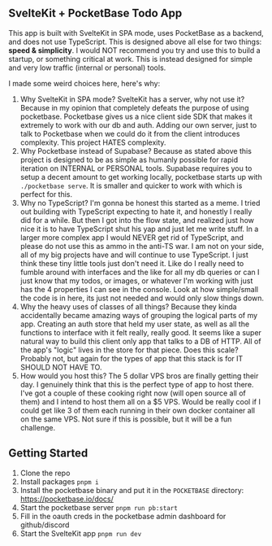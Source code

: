 ## SvelteKit + PocketBase Todo App

This app is built with SvelteKit in SPA mode, uses PocketBase as a backend, and does not use TypeScript. This is designed above all else for two things: **speed & simplicity**. I would NOT recommend you try and use this to build a startup, or something critical at work. This is instead designed for simple and very low traffic (internal or personal) tools.

I made some weird choices here, here's why:

1. Why SvelteKit in SPA mode? SvelteKit has a server, why not use it? Because in my opinion that completely defeats the purpose of using pocketbase. Pocketbase gives us a nice client side SDK that makes it extremely to work with our db and auth. Adding our own server, just to talk to Pocketbase when we could do it from the client introduces complexity. This project HATES complexity.
2. Why Pocketbase instead of Supabase? Because as stated above this project is designed to be as simple as humanly possible for rapid iteration on INTERNAL or PERSONAL tools. Supabase requires you to setup a decent amount to get working locally, pocketbase starts up with `./pocketbase serve`. It is smaller and quicker to work with which is perfect for this.
3. Why no TypeScript? I'm gonna be honest this started as a meme. I tried out building with TypeScript expecting to hate it, and honestly I really did for a while. But then I got into the flow state, and realized just how nice it is to have TypeScript shut his yap and just let me write stuff. In a larger more complex app I would NEVER get rid of TypeScript, and please do not use this as ammo in the anti-TS war. I am not on your side, all of my big projects have and will continue to use TypeScript. I just think these tiny little tools just don't need it. Like do I really need to fumble around with interfaces and the like for all my db queries or can I just know that my todos, or images, or whatever I'm working with just has the 4 properties I can see in the console. Look at how simple/small the code is in here, its just not needed and would only slow things down.
4. Why the heavy uses of classes of all things? Because they kinda accidentally became amazing ways of grouping the logical parts of my app. Creating an auth store that held my user state, as well as all the functions to interface with it felt really, really good. It seems like a super natural way to build this client only app that talks to a DB of HTTP. All of the app's "logic" lives in the store for that piece. Does this scale? Probably not, but again for the types of app that this stack is for IT SHOULD NOT HAVE TO.
5. How would you host this? The 5 dollar VPS bros are finally getting their day. I genuinely think that this is the perfect type of app to host there. I've got a couple of these cooking right now (will open source all of them) and I intend to host them all on a $5 VPS. Would be really cool if I could get like 3 of them each running in their own docker container all on the same VPS. Not sure if this is possible, but it will be a fun challenge.

## Getting Started

1. Clone the repo
2. Install packages `pnpm i`
3. Install the pocketbase binary and put it in the `POCKETBASE` directory: https://pocketbase.io/docs/
4. Start the pocketbase server `pnpm run pb:start`
5. Fill in the oauth creds in the pocketbase admin dashboard for github/discord
6. Start the SvelteKit app `pnpm run dev`

